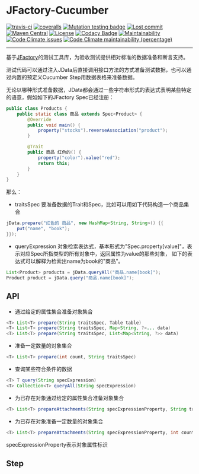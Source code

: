 # JFactory-Cucumber

[![travis-ci](https://travis-ci.org/leeonky/jfactory-cucumber.svg?branch=master)](https://travis-ci.org/leeonky/jfactory-cucumber)
[![coveralls](https://img.shields.io/coveralls/github/leeonky/jfactory-cucumber/master.svg)](https://coveralls.io/github/leeonky/jfactory-cucumber)
[![Mutation testing badge](https://img.shields.io/endpoint?style=flat&url=https%3A%2F%2Fbadge-api.stryker-mutator.io%2Fgithub.com%2Fleeonky%2Fjfactory-cucumber%2Fmaster)](https://dashboard.stryker-mutator.io/reports/github.com/leeonky/jfactory-cucumber/master)
[![Lost commit](https://img.shields.io/github/last-commit/leeonky/jfactory-cucumber.svg)](https://github.com/leeonky/jfactory-cucumber)
[![Maven Central](https://img.shields.io/maven-central/v/com.github.leeonky/jfactory-cucumber.svg)](https://maven-badges.herokuapp.com/maven-central/com.github.leeonky/jfactory-cucumber)
[![License](https://img.shields.io/badge/License-Apache%202.0-blue.svg)](https://opensource.org/licenses/Apache-2.0)
[![Codacy Badge](https://app.codacy.com/project/badge/Grade/db8d621e325c41a4bce126652ce6defa)](https://www.codacy.com/gh/leeonky/jfactory-cucumber/dashboard?utm_source=github.com&amp;utm_medium=referral&amp;utm_content=leeonky/jfactory-cucumber&amp;utm_campaign=Badge_Grade)
[![Maintainability](https://api.codeclimate.com/v1/badges/b1c9cde0a7682bd83821/maintainability)](https://codeclimate.com/github/leeonky/jfactory-cucumber/maintainability)
[![Code Climate issues](https://img.shields.io/codeclimate/issues/leeonky/jfactory-cucumber.svg)](https://codeclimate.com/github/leeonky/jfactory-cucumber/maintainability)
[![Code Climate maintainability (percentage)](https://img.shields.io/codeclimate/maintainability-percentage/leeonky/jfactory-cucumber.svg)](https://codeclimate.com/github/leeonky/jfactory-cucumber/maintainability)

---

基于[JFactory](https://github.com/leeonky/jfactory)的测试工具库，为验收测试提供相对标准的数据准备和断言支持。

测试代码可以通过注入JData后直接调用接口方法的方式准备测试数据，也可以通过内置的预定义Cucumber Step用数据表格来准备数据。

无论以哪种形式准备数据，JData都会通过一些字符串形式的表达式表明某些特定的语意，假如如下的JFactory Spec已经注册：
```java
public class Products {
    public static class 商品 extends Spec<Product> {
        @Override
        public void main() {
            property("stocks").reverseAssociation("product");
        }

        @Trait
        public 商品 红色的() {
            property("color").value("red");
            return this;
        }
    }
}
```
那么：
- traitsSpec 要准备数据的Trait和Spec，比如可以用如下代码构造一个商品集合
```java
jData.prepare("红色的 商品", new HashMap<String, String>() {{
    put("name", "book");
}});
```
- queryExpression 对象检索表达式，基本形式为"Spec.property[value]"，表示对应Spec所指类型的所有对象中，返回属性为value的那些对象，
如下的表达式可以解释为检索出name为book的"商品"。
```java
List<Product> products = jData.queryAll("商品.name[book]");
Product product = jData.query("商品.name[book]");
```

## API


- 通过给定的属性集合准备对象集合
```java
<T> List<T> prepare(String traitsSpec, Table table)
<T> List<T> prepare(String traitsSpec, Map<String, ?>... data)
<T> List<T> prepare(String traitsSpec, List<Map<String, ?>> data)
```

- 准备一定数量的对象集合
```java
<T> List<T> prepare(int count, String traitsSpec)
```

- 查询某些符合条件的数据
```java
<T> T query(String specExpression)
<T> Collection<T> queryAll(String specExpression)
```

- 为已存在对象通过给定的属性集合准备对象集合
```java
<T> List<T> prepareAttachments(String specExpressionProperty, String traitsSpec, List<Map<String, ?>> data)
```

- 为已存在对象准备一定数量的对象集合
```java
<T> List<T> prepareAttachments(String specExpressionProperty, int count, String traitsSpec)
```

specExpressionProperty表示对象属性标识

## Step
